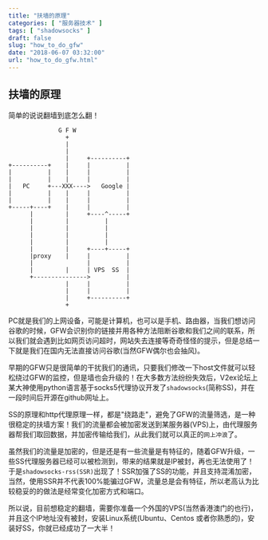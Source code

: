 ```yaml
---
title: "扶墙的原理"
categories: [ "服务器技术" ]
tags: [ "shadowsocks" ]
draft: false
slug: "how_to_do_gfw"
date: "2018-06-07 03:32:00"
url: "how_to_do_gfw.html"
---
```


## 扶墙的原理

简单的说说翻墙到底怎么翻！

<!--more-->


```
              G F W
                +
                |
                |
                |     +----------+
+----------+    |     |          |
|          |    |     |          |
|          |    |     |          |
|   PC     +---XXX---->   Google |
|          |    |     |          |
|          |    |     |          |
+-----+----+    |     |          |
      |         |     +----^-----+
      |         |          |
      |         |          |
      |         |          |
      |         |          |
      |         |     +----+-----+
      |proxy    |     |          |
      |               |          |
      |         |     | VPS  SS  |
      +--------------->          |
                |     |          |
                |     |          |
                |     +----------+
                +

```

PC就是我们的上网设备，可能是计算机，也可以是手机、路由器，当我们想访问谷歌的时候，GFW会识别你的链接并用各种方法阻断谷歌和我们之间的联系，所以我们就会遇到比如网页访问超时，网站失去连接等奇奇怪怪的提示，但是总结一下就是我们在国内无法直接访问谷歌(当然GFW偶尔也会抽风)。

早期的GFW只是很简单的干扰我们的通讯，只要我们修改一下host文件就可以轻松绕过GFW的监控，但是墙也会升级的！在大多数方法纷纷失效后，V2ex论坛上某大神使用python语言基于socks5代理协议开发了`shadowsocks`(简称SS)，并在一段时间后开源在github网址上。

SS的原理和http代理原理一样，都是"绕路走"，避免了GFW的流量筛选，是一种很稳定的扶墙方案！我们的流量都会被加密发送到某服务器(VPS)上，由代理服务器帮我们取回数据，并加密传输给我们，从此我们就可以真正的`网上冲浪`了。

虽然我们的流量是加密的，但是还是有一些流量是有特征的，随着GFW升级，一些SS代理服务器已经可以被检测到，带来的结果就是IP被封，再也无法使用了！于是`shadowsocks-rss(SSR)`出现了！SSR加强了SS的功能，并且支持混淆加密，当然，使用SSR并不代表100%能骗过GFW，流量总是会有特征，所以老高认为比较稳妥的的做法是经常变化加密方式和端口。

所以说，目前想稳定的翻墙，需要你准备一个外国的VPS(当然香港澳门的也行)，并且这个IP地址没有被封，安装Linux系统(Ubuntu、Centos 或者你熟悉的)，安装好SS，你就已经成功了一大半！